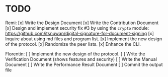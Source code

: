 # TODO

Remi:
[x] Write the Design Document
[x] Write the Contribution Document
[x] Design and implement security fix #3 by using the `crypto` module: https://github.com/itsnuwan/digital-signature-for-document-signing
[x] Inquire about using md files and program list.
[x] Implement the new design of the protocol.
[x] Randomize the peer lists.
[x] Enhance the CLI.

Florentin:
[ ] Implement the new design of the protocol.
[ ] Write the Verification Document (shows features and security)
[ ] Write the Manual Document
[ ] Write the Performance Result Document
[ ] Commit the output file
